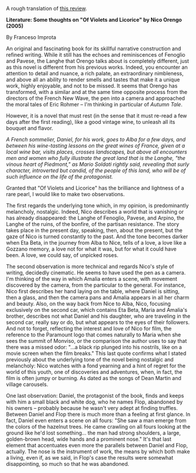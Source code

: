 A rough translation of <a href='http://www.bartolomeodimonaco.it/online/letteratura-alcune-riflessioni-su-%E2%80%9Cdi-viole-e-di-liquirizia%E2%80%9D-di-nico-orengo-2005'>this review</a>.

**Literature: Some thoughts on "Of Violets and Licorice" by Nico Orengo (2005)**

By Franceso Improta

An original and fascinating book for its skillful narrative construction and refined writing. While it still has the echoes and reminiscences of Fenoglio and Pavese, the Langhe that Orengo talks about is completely different, just as this novel is different from his previous works. Indeed, you encounter an attention to detail and nuance, a rich palate, an extraordinary nimbleness, and above all an ability to render smells and tastes that make it a unique work, highly enjoyable, and not to be missed. It seems that Orengo has transformed, with a similar and at the same time opposite process from the directors of the French New Wave, the pen into a camera and approached the moral tales of Eric Rohmer &ndash; I'm thinking in particular of *Autumn Tale*.

However, it is a novel that must rest (in the sense that it must re-read a few days after the first reading), like a good vintage wine, to unleash all its bouquet and flavor.

*A French sommelier, Daniel, for his work, goes to Alba for a few days, and between his wine-tasting lessons on the great wines of France, given at a local wine bar, visits places, crosses landscapes, but above all encounters men and women who fully illustrate the great land that is the Langhe, "the vinous heart of Piedmont," as Mario Soldati rightly said, revealing that surly character, introverted but candid, of the people of this land, who will be of such influence on the life of the protagonist.*

Granted that "Of Violets and Licorice" has the brilliance and lightness of a rare pearl, I would like to make two observations.

The first regards the underlying tone which, in my opinion, is predominantly melancholy, nostalgic. Indeed, Nico describes a world that is vanishing or has already disappeared: the Langhe of Fenoglio, Pavese, and Arpino, the Langhe of the ruins, of the bonfire, of the partisan resistance. The story takes place in the present day, speaking, then, about the present, but the gaze of Nico is turned constantly to the past. And the tone becomes darker when Eta Beta, in the journey from Alba to Nice, tells of a love, a love like a Gozzano memory, a love not for what it was, but for what it could have been. A love, we could say, of unpicked roses.

The second observation is more technical and regards Nico's style of writing, decidedly cinematic. He seems to have used the pen as a camera. I'm thinking of the way in which Amalia enters a scene, with movement discovered by the camera, from the particular to the general. For instance, Nico first describes her hand laying on the table, where Daniel is sitting, then a glass, and then the camera pans and Amalia appears in all her charm and beauty. Also, on the way back from Nice to Alba, Nico, focusing exclusively on the second car, which contains Eta Beta, Maria and Amalia's brother, describes not what Daniel and his daughter, who are traveling in the second car, really say or do, but what appears to the eyes of their followers. And not to forget, reflecting the interest and love of Nico for film, the reference to the Paramount logo that comes naturally to Maria when she sees the summit of Monviso, or the comparison the author uses to say that there was a missed odor: "...a black rip plunged into his nostrils, like on a movie screen when the film breaks." This last quote confirms what I stated previously about the underlying tone of the novel being nostalgic and melancholy: Nico watches with a fond yearning and a hint of regret for the world of this youth, one of discoveries and adventures, when, in fact, the film is often jumpy or burning. As dated as the songs of Dean Martin and village carousels.

One last observation: Daniel, the protagonist of the book, finds and keeps with him a small black and white dog, who he names Flop, abandoned by his owners &ndash; probably because he wasn't very adept at finding truffles. Between Daniel and Flop there is much more than a feeling at first glance. In fact, Daniel even enters a scene on all fours: "She saw a man emerge from the colors of the hazelnut trees. He came crawling on all fours looking at the ground like he'd lost something... the man had strong shoulders, a large, golden-brown head, wide hands and a prominent nose." It's that last element that accentuates even more the parallels between Daniel and Flop, actually. The nose is the instrument of work, the means by which both make a living, even if, as we said, in Flop's case the results were somewhat disappointing, so much so that he was abandoned.
